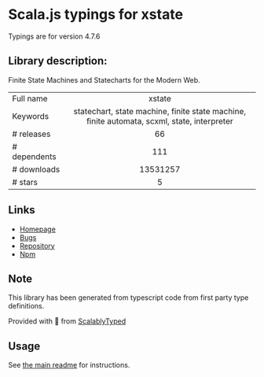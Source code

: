 
# Scala.js typings for xstate

Typings are for version 4.7.6

## Library description:
Finite State Machines and Statecharts for the Modern Web.

|                    |                 |
| ------------------ | :-------------: |
| Full name          | xstate |
| Keywords           | statechart, state machine, finite state machine, finite automata, scxml, state, interpreter |
| # releases         | 66 |
| # dependents       | 111 |
| # downloads        | 13531257 |
| # stars            | 5 |

## Links
- [Homepage](https://github.com/davidkpiano/xstate/tree/master/packages/core#readme)
- [Bugs](https://github.com/davidkpiano/xstate/issues)
- [Repository](https://github.com/davidkpiano/xstate)
- [Npm](https://www.npmjs.com/package/xstate)
    


## Note
This library has been generated from typescript code from first party type definitions.

Provided with :purple_heart: from [ScalablyTyped](https://github.com/oyvindberg/ScalablyTyped)

## Usage
See [the main readme](../../readme.md) for instructions.


